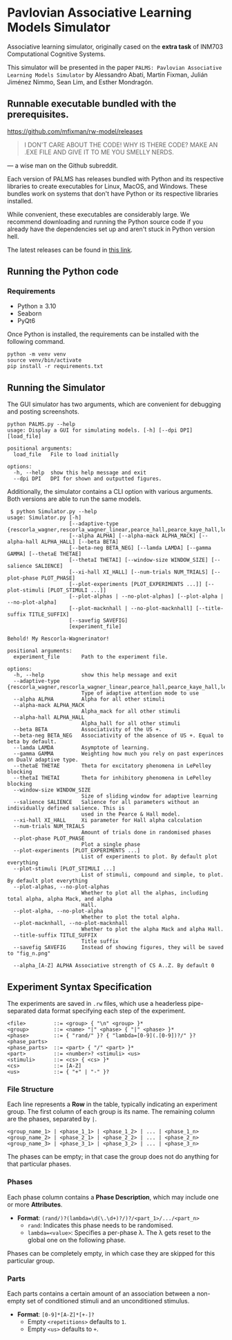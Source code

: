# **P**avlovian **A**ssociative **L**earning **M**odels **S**imulator

Associative learning simulator, originally cased on the **extra task** of INM703 Computational Cognitive Systems.

This simulator will be presented in the paper ``PALMS: Pavlovian Associative Learning Models Simulator`` by Alessandro Abati, Martin Fixman, Julián Jiménez Nimmo, Sean Lim, and Esther Mondragón.

## Runnable executable bundled with the prerequisites.

https://github.com/mfixman/rw-model/releases

> I DON'T CARE ABOUT THE CODE! WHY IS THERE CODE? MAKE AN .EXE FILE AND GIVE IT TO ME YOU SMELLY NERDS.

— a wise man on the Github subreddit.

Each version of PALMS has releases bundled with Python and its respective libraries to create executables for Linux, MacOS, and Windows. These bundles work on systems that don't have Python or its respective libraries installed.

While convenient, these executables are considerably large. We recommend downloading and running the Python source code if you already have the dependencies set up and aren't stuck in Python version hell.

The latest releases can be found in [this link](https://github.com/mfixman/rw-model/releases).

## Running the Python code

### Requirements

- Python ≥ 3.10
- Seaborn
- PyQt6

Once Python is installed, the requirements can be installed with the following command.
```
python -m venv venv
source venv/bin/activate
pip install -r requirements.txt
```

## Running the Simulator

The GUI simulator has two arguments, which are convenient for debugging and posting screenshots.

```
python PALMS.py --help
usage: Display a GUI for simulating models. [-h] [--dpi DPI] [load_file]

positional arguments:
  load_file   File to load initially

options:
  -h, --help  show this help message and exit
  --dpi DPI   DPI for shown and outputted figures.
```

Additionally, the simulator contains a CLI option with various arguments. Both versions are able to run the same models.

```
 $ python Simulator.py --help
usage: Simulator.py [-h]
                    [--adaptive-type {rescorla_wagner,rescorla_wagner_linear,pearce_hall,pearce_kaye_hall,le_pelley,le_pelley_hybrid,rescorla_wagner_exponential,mack,hall,macknhall,new_dual_v,dualmack,hybrid}]
                    [--alpha ALPHA] [--alpha-mack ALPHA_MACK] [--alpha-hall ALPHA_HALL] [--beta BETA]
                    [--beta-neg BETA_NEG] [--lamda LAMDA] [--gamma GAMMA] [--thetaE THETAE]
                    [--thetaI THETAI] [--window-size WINDOW_SIZE] [--salience SALIENCE]
                    [--xi-hall XI_HALL] [--num-trials NUM_TRIALS] [--plot-phase PLOT_PHASE]
                    [--plot-experiments [PLOT_EXPERIMENTS ...]] [--plot-stimuli [PLOT_STIMULI ...]]
                    [--plot-alphas | --no-plot-alphas] [--plot-alpha | --no-plot-alpha]
                    [--plot-macknhall | --no-plot-macknhall] [--title-suffix TITLE_SUFFIX]
                    [--savefig SAVEFIG]
                    [experiment_file]

Behold! My Rescorla-Wagnerinator!

positional arguments:
  experiment_file       Path to the experiment file.

options:
  -h, --help            show this help message and exit
  --adaptive-type {rescorla_wagner,rescorla_wagner_linear,pearce_hall,pearce_kaye_hall,le_pelley,le_pelley_hybrid,rescorla_wagner_exponential,mack,hall,macknhall,new_dual_v,dualmack,hybrid}
                        Type of adaptive attention mode to use
  --alpha ALPHA         Alpha for all other stimuli
  --alpha-mack ALPHA_MACK
                        Alpha_mack for all other stimuli
  --alpha-hall ALPHA_HALL
                        Alpha_hall for all other stimuli
  --beta BETA           Associativity of the US +.
  --beta-neg BETA_NEG   Associativity of the absence of US +. Equal to beta by default.
  --lamda LAMDA         Asymptote of learning.
  --gamma GAMMA         Weighting how much you rely on past experinces on DualV adaptive type.
  --thetaE THETAE       Theta for excitatory phenomena in LePelley blocking
  --thetaI THETAI       Theta for inhibitory phenomena in LePelley blocking
  --window-size WINDOW_SIZE
                        Size of sliding window for adaptive learning
  --salience SALIENCE   Salience for all parameters without an individually defined salience. This is
                        used in the Pearce & Hall model.
  --xi-hall XI_HALL     Xi parameter for Hall alpha calculation
  --num-trials NUM_TRIALS
                        Amount of trials done in randomised phases
  --plot-phase PLOT_PHASE
                        Plot a single phase
  --plot-experiments [PLOT_EXPERIMENTS ...]
                        List of experiments to plot. By default plot everything
  --plot-stimuli [PLOT_STIMULI ...]
                        List of stimuli, compound and simple, to plot. By default plot everything
  --plot-alphas, --no-plot-alphas
                        Whether to plot all the alphas, including total alpha, alpha Mack, and alpha
                        Hall.
  --plot-alpha, --no-plot-alpha
                        Whether to plot the total alpha.
  --plot-macknhall, --no-plot-macknhall
                        Whether to plot the alpha Mack and alpha Hall.
  --title-suffix TITLE_SUFFIX
                        Title suffix
  --savefig SAVEFIG     Instead of showing figures, they will be saved to "fig_n.png"

  --alpha_[A-Z] ALPHA Associative strength of CS A..Z. By default 0
```

## Experiment Syntax Specification
The experiments are saved in `.rw` files, which use a headerless pipe-separated data format specifying each step of the experiment.

```
<file>         ::= <group> { "\n" <group> }*
<group>        ::= <name> "|" <phase> { "|" <phase> }*
<phase>        ::= { "rand/" }? { "lambda=[0-9](.[0-9])?/" }? <phase_parts>
<phase_parts>  ::= <part> { "/" <part> }*
<part>         ::= <number>? <stimuli> <us>
<stimuli>      ::= <cs> { <cs> }*
<cs>           ::= [A-Z]
<us>           ::= { "+" | "-" }?
```

### File Structure
Each line represents a **Row** in the table, typically indicating an experiment group.
The first column of each group is its name. The remaining column are the phases, separated by `|`.

```
<group_name_1> | <phase_1_1> | <phase_1_2> | ... | <phase_1_n>
<group_name_2> | <phase_2_1> | <phase_2_2> | ... | <phase_2_n>
<group_name_3> | <phase_3_1> | <phase_3_2> | ... | <phase_3_n>
```

The phases can be empty; in that case the group does not do anything for that particular phases.

### Phases

Each phase column contains a **Phase Description**, which may include one or more **Attributes**.

- **Format**: `(rand/)?(lambda=\d(\.\d+)?/)?/<part_1>/.../<part_n>`
  - `rand`: Indicates this phase needs to be randomised.
  - `lambda=<value>`: Specifies a per-phase λ. The λ gets reset to the global one on the following phase.

Phases can be completely empty, in which case they are skipped for this particular group.

### Parts
Each parts contains a certain amount of an association between a non-empty set of conditioned stimuli and an unconditioned stimulus.
- **Format**: `[0-9]*[A-Z]*[+-]?`
  - Empty `<repetitions>` defaults to `1`.
  - Empty `<us>` defaults to `+`.
